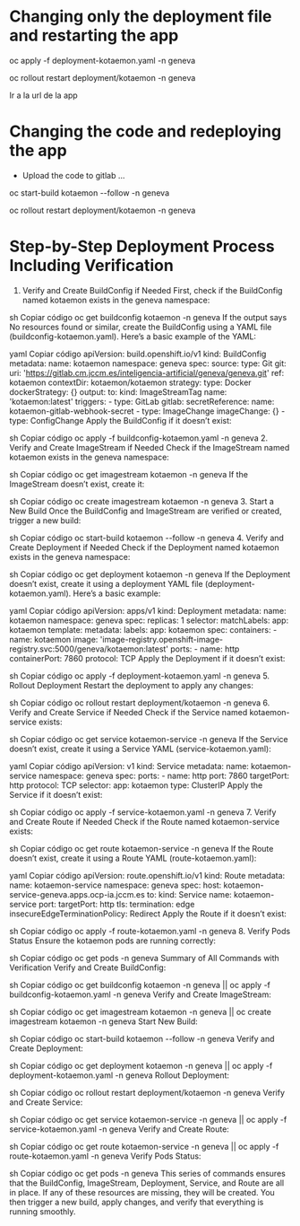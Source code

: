 # Changing only the deployment file and restarting the app

oc apply -f deployment-kotaemon.yaml -n geneva 

oc rollout restart deployment/kotaemon -n geneva 

Ir a la url de la app 

 

# Changing the code and redeploying the app 

- Upload the code to gitlab ... 

oc start-build kotaemon --follow -n geneva 

oc rollout restart deployment/kotaemon -n geneva 


# Step-by-Step Deployment Process Including Verification
1. Verify and Create BuildConfig if Needed
First, check if the BuildConfig named kotaemon exists in the geneva namespace:

sh
Copiar código
oc get buildconfig kotaemon -n geneva
If the output says No resources found or similar, create the BuildConfig using a YAML file (buildconfig-kotaemon.yaml). Here’s a basic example of the YAML:

yaml
Copiar código
apiVersion: build.openshift.io/v1
kind: BuildConfig
metadata:
  name: kotaemon
  namespace: geneva
spec:
  source:
    type: Git
    git:
      uri: 'https://gitlab.cm.jccm.es/inteligencia-artificial/geneva/geneva.git'
      ref: kotaemon
    contextDir: kotaemon/kotaemon
  strategy:
    type: Docker
    dockerStrategy: {}
  output:
    to:
      kind: ImageStreamTag
      name: 'kotaemon:latest'
  triggers:
    - type: GitLab
      gitlab:
        secretReference:
          name: kotaemon-gitlab-webhook-secret
    - type: ImageChange
      imageChange: {}
    - type: ConfigChange
Apply the BuildConfig if it doesn’t exist:

sh
Copiar código
oc apply -f buildconfig-kotaemon.yaml -n geneva
2. Verify and Create ImageStream if Needed
Check if the ImageStream named kotaemon exists in the geneva namespace:

sh
Copiar código
oc get imagestream kotaemon -n geneva
If the ImageStream doesn’t exist, create it:

sh
Copiar código
oc create imagestream kotaemon -n geneva
3. Start a New Build
Once the BuildConfig and ImageStream are verified or created, trigger a new build:

sh
Copiar código
oc start-build kotaemon --follow -n geneva
4. Verify and Create Deployment if Needed
Check if the Deployment named kotaemon exists in the geneva namespace:

sh
Copiar código
oc get deployment kotaemon -n geneva
If the Deployment doesn’t exist, create it using a deployment YAML file (deployment-kotaemon.yaml). Here’s a basic example:

yaml
Copiar código
apiVersion: apps/v1
kind: Deployment
metadata:
  name: kotaemon
  namespace: geneva
spec:
  replicas: 1
  selector:
    matchLabels:
      app: kotaemon
  template:
    metadata:
      labels:
        app: kotaemon
    spec:
      containers:
        - name: kotaemon
          image: 'image-registry.openshift-image-registry.svc:5000/geneva/kotaemon:latest'
          ports:
            - name: http
              containerPort: 7860
              protocol: TCP
Apply the Deployment if it doesn’t exist:

sh
Copiar código
oc apply -f deployment-kotaemon.yaml -n geneva
5. Rollout Deployment
Restart the deployment to apply any changes:

sh
Copiar código
oc rollout restart deployment/kotaemon -n geneva
6. Verify and Create Service if Needed
Check if the Service named kotaemon-service exists:

sh
Copiar código
oc get service kotaemon-service -n geneva
If the Service doesn’t exist, create it using a Service YAML (service-kotaemon.yaml):

yaml
Copiar código
apiVersion: v1
kind: Service
metadata:
  name: kotaemon-service
  namespace: geneva
spec:
  ports:
    - name: http
      port: 7860
      targetPort: http
      protocol: TCP
  selector:
    app: kotaemon
  type: ClusterIP
Apply the Service if it doesn’t exist:

sh
Copiar código
oc apply -f service-kotaemon.yaml -n geneva
7. Verify and Create Route if Needed
Check if the Route named kotaemon-service exists:

sh
Copiar código
oc get route kotaemon-service -n geneva
If the Route doesn’t exist, create it using a Route YAML (route-kotaemon.yaml):

yaml
Copiar código
apiVersion: route.openshift.io/v1
kind: Route
metadata:
  name: kotaemon-service
  namespace: geneva
spec:
  host: kotaemon-service-geneva.apps.ocp-ia.jccm.es
  to:
    kind: Service
    name: kotaemon-service
  port:
    targetPort: http
  tls:
    termination: edge
    insecureEdgeTerminationPolicy: Redirect
Apply the Route if it doesn’t exist:

sh
Copiar código
oc apply -f route-kotaemon.yaml -n geneva
8. Verify Pods Status
Ensure the kotaemon pods are running correctly:

sh
Copiar código
oc get pods -n geneva
Summary of All Commands with Verification
Verify and Create BuildConfig:

sh
Copiar código
oc get buildconfig kotaemon -n geneva || oc apply -f buildconfig-kotaemon.yaml -n geneva
Verify and Create ImageStream:

sh
Copiar código
oc get imagestream kotaemon -n geneva || oc create imagestream kotaemon -n geneva
Start New Build:

sh
Copiar código
oc start-build kotaemon --follow -n geneva
Verify and Create Deployment:

sh
Copiar código
oc get deployment kotaemon -n geneva || oc apply -f deployment-kotaemon.yaml -n geneva
Rollout Deployment:

sh
Copiar código
oc rollout restart deployment/kotaemon -n geneva
Verify and Create Service:

sh
Copiar código
oc get service kotaemon-service -n geneva || oc apply -f service-kotaemon.yaml -n geneva
Verify and Create Route:

sh
Copiar código
oc get route kotaemon-service -n geneva || oc apply -f route-kotaemon.yaml -n geneva
Verify Pods Status:

sh
Copiar código
oc get pods -n geneva
This series of commands ensures that the BuildConfig, ImageStream, Deployment, Service, and Route are all in place. If any of these resources are missing, they will be created. You then trigger a new build, apply changes, and verify that everything is running smoothly.